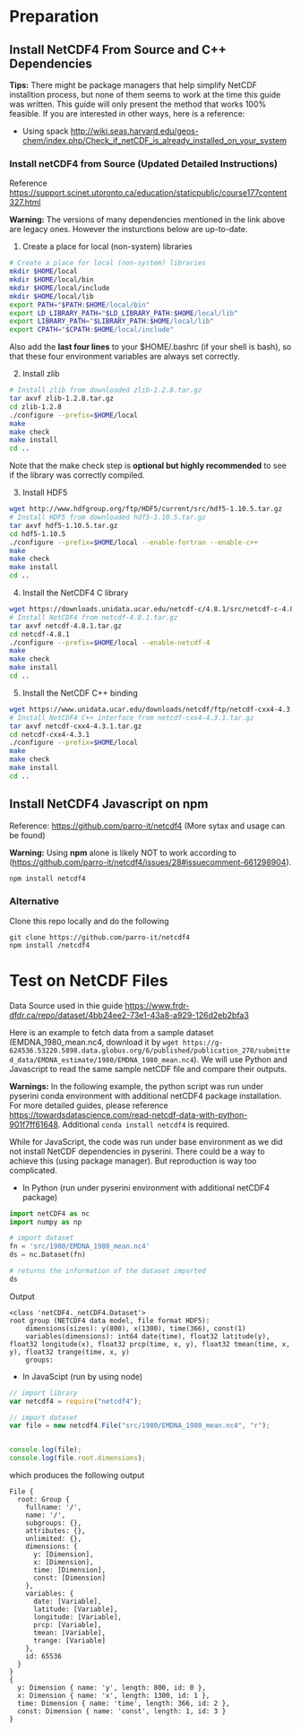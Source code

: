 # Preparation

## Install NetCDF4 From Source and C++ Dependencies
**Tips:** There might be package managers that help simplify NetCDF installtion process, but none of them seems to work at the time this guide was written. 
This guide will only present the method that works 100% feasible.
If you are interested in other ways, here is a reference:
* Using spack http://wiki.seas.harvard.edu/geos-chem/index.php/Check_if_netCDF_is_already_installed_on_your_system

### Install netCDF4 from Source (Updated Detailed Instructions)
Reference https://support.scinet.utoronto.ca/education/staticpublic/course177content327.html

**Warning:** The versions of many dependencies mentioned in the link above are legacy ones. However the insturctions below are up-to-date.

1. Create a place for local (non-system) libraries
```bash
# Create a place for local (non-system) libraries
mkdir $HOME/local
mkdir $HOME/local/bin
mkdir $HOME/local/include
mkdir $HOME/local/lib
export PATH="$PATH:$HOME/local/bin"
export LD_LIBRARY_PATH="$LD_LIBRARY_PATH:$HOME/local/lib"
export LIBRARY_PATH="$LIBRARY_PATH:$HOME/local/lib"
export CPATH="$CPATH:$HOME/local/include"
```
Also add the **last four lines** to your $HOME/.bashrc (if your shell is bash), so that these four environment variables are always set correctly.

2. Install zlib
```bash
# Install zlib from downloaded zlib-1.2.8.tar.gz
tar axvf zlib-1.2.8.tar.gz
cd zlib-1.2.8
./configure --prefix=$HOME/local
make
make check
make install
cd ..
```
Note that the make check step is **optional but highly recommended** to see if the library was correctly compiled.

3. Install HDF5
```bash
wget http://www.hdfgroup.org/ftp/HDF5/current/src/hdf5-1.10.5.tar.gz
# Install HDF5 from downloaded hdf5-1.10.5.tar.gz
tar axvf hdf5-1.10.5.tar.gz
cd hdf5-1.10.5
./configure --prefix=$HOME/local --enable-fortran --enable-c++
make
make check
make install
cd ..
```

4. Install the NetCDF4 C library
```bash
wget https://downloads.unidata.ucar.edu/netcdf-c/4.8.1/src/netcdf-c-4.8.1.tar.gz
# Install NetCDF4 from netcdf-4.8.1.tar.gz
tar axvf netcdf-4.8.1.tar.gz
cd netcdf-4.8.1
./configure --prefix=$HOME/local --enable-netcdf-4
make
make check
make install
cd ..
```

5. Install the NetCDF C++ binding
```bash
wget https://www.unidata.ucar.edu/downloads/netcdf/ftp/netcdf-cxx4-4.3.1.tar.gz
# Install NetCDF4 C++ interface from netcdf-cxx4-4.3.1.tar.gz
tar axvf netcdf-cxx4-4.3.1.tar.gz
cd netcdf-cxx4-4.3.1
./configure --prefix=$HOME/local
make
make check
make install
cd ..
```

## Install NetCDF4 Javascript on npm
Reference: https://github.com/parro-it/netcdf4 (More sytax and usage can be found)

**Warning:** Using **npm** alone is likely NOT to work according to (https://github.com/parro-it/netcdf4/issues/28#issuecomment-661298904).
```bash
npm install netcdf4
```

### Alternative
Clone this repo locally and do the following
```
git clone https://github.com/parro-it/netcdf4
npm install /netcdf4
```


# Test on NetCDF Files
Data Source used in thie guide https://www.frdr-dfdr.ca/repo/dataset/4bb24ee2-73e1-43a8-a929-126d2eb2bfa3

Here is an example to fetch data from a sample dataset (EMDNA_1980_mean.nc4, download it by `wget https://g-624536.53220.5898.data.globus.org/6/published/publication_270/submitted_data/EMDNA_estimate/1980/EMDNA_1980_mean.nc4`). We will use Python and Javascript to read the same sample netCDF file and compare their outputs.

**Warnings:** In the following example, the python script was run under pyserini conda environment with additional netCDF4 package installation. For more detailed guides, please reference https://towardsdatascience.com/read-netcdf-data-with-python-901f7ff61648. Additional `conda install netcdf4` is required.

While for JavaScript, the code was run under base environment as we did not install NetCDF dependencies in pyserini. There could be a way to achieve this (using package manager). But reproduction is way too complicated.

* In Python (run under pyserini environment with additional netCDF4 package)
```py
import netCDF4 as nc
import numpy as np

# import dataset
fn = 'src/1980/EMDNA_1980_mean.nc4'
ds = nc.Dataset(fn)

# returns the information of the dataset imported
ds
```
Output
```
<class 'netCDF4._netCDF4.Dataset'>
root group (NETCDF4 data model, file format HDF5):
    dimensions(sizes): y(800), x(1300), time(366), const(1)
    variables(dimensions): int64 date(time), float32 latitude(y), float32 longitude(x), float32 prcp(time, x, y), float32 tmean(time, x, y), float32 trange(time, x, y)
    groups:
```

* In JavaScipt (run by using node)
```js
// import library
var netcdf4 = require("netcdf4");

// import dataset
var file = new netcdf4.File("src/1980/EMDNA_1980_mean.nc4", "r");


console.log(file);
console.log(file.root.dimensions);
```
which produces the following output
```
File {
  root: Group {
    fullname: '/',
    name: '/',
    subgroups: {},
    attributes: {},
    unlimited: {},
    dimensions: {
      y: [Dimension],
      x: [Dimension],
      time: [Dimension],
      const: [Dimension]
    },
    variables: {
      date: [Variable],
      latitude: [Variable],
      longitude: [Variable],
      prcp: [Variable],
      tmean: [Variable],
      trange: [Variable]
    },
    id: 65536
  }
}
{
  y: Dimension { name: 'y', length: 800, id: 0 },
  x: Dimension { name: 'x', length: 1300, id: 1 },
  time: Dimension { name: 'time', length: 366, id: 2 },
  const: Dimension { name: 'const', length: 1, id: 3 }
}
```

